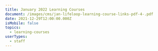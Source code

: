 ```yaml
---
title: January 2022 Learning Courses
document: /images/cms/jan-lifeloop-learning-course-links-pdf-4-.pdf
date: 2021-12-29T12:00:00.000Z
isMobile: false
topics:
  - learning-courses
userTypes:
  - staff
---
```


